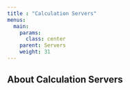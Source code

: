 ```yaml
---
title : "Calculation Servers"
menus: 
  main:
    params:
      class: center
    parent: Servers
    weight: 31
---
```


## About Calculation Servers
